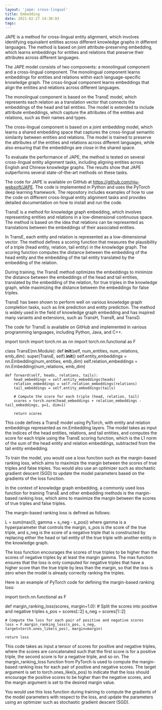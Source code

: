 ```yaml
---
layout: 'jape: cross-lingual'
title: Embedding
date: 2021-02-27 14:30:03
tags:
---
```

JAPE is a method for cross-lingual entity alignment, which involves identifying equivalent entities across different knowledge graphs in different languages. The method is based on joint attribute-preserving embedding, which learns embeddings for entities and relations that preserve their attributes across different languages.

The JAPE model consists of two components: a monolingual component and a cross-lingual component. The monolingual component learns embeddings for entities and relations within each language-specific knowledge graph. The cross-lingual component learns embeddings that align the entities and relations across different languages.

The monolingual component is based on the TransE model, which represents each relation as a translation vector that connects the embeddings of the head and tail entities. The model is extended to include attribute embeddings, which capture the attributes of the entities and relations, such as their names and types.

The cross-lingual component is based on a joint embedding model, which learns a shared embedding space that captures the cross-lingual semantic similarity between entities and relations. The model is trained to preserve the attributes of the entities and relations across different languages, while also ensuring that the embeddings are close in the shared space.

To evaluate the performance of JAPE, the method is tested on several cross-lingual entity alignment tasks, including aligning entities across English and Chinese knowledge graphs. The results show that JAPE outperforms several state-of-the-art methods on these tasks.

The code for JAPE is available on GitHub at https://github.com/nju-websoft/JAPE. The code is implemented in Python and uses the PyTorch deep learning framework. The repository includes examples of how to use the code on different cross-lingual entity alignment tasks and provides detailed documentation on how to install and run the code.

TransE is a method for knowledge graph embedding, which involves representing entities and relations in a low-dimensional continuous space. The method is based on the idea that relations can be represented as translations between the embeddings of their associated entities.

In TransE, each entity and relation is represented as a low-dimensional vector. The method defines a scoring function that measures the plausibility of a triple (head entity, relation, tail entity) in the knowledge graph. The scoring function computes the distance between the embedding of the head entity and the embedding of the tail entity translated by the embedding of the relation.

During training, the TransE method optimizes the embeddings to minimize the distance between the embeddings of the head and tail entities, translated by the embedding of the relation, for true triples in the knowledge graph, while maximizing the distance between the embeddings for false triples.

TransE has been shown to perform well on various knowledge graph completion tasks, such as link prediction and entity prediction. The method is widely used in the field of knowledge graph embedding and has inspired many variants and extensions, such as TransH, TransR, and TransD.

The code for TransE is available on GitHub and implemented in various programming languages, including Python, Java, and C++.

import torch
import torch.nn as nn
import torch.nn.functional as F

class TransE(nn.Module):
    def __init__(self, num_entities, num_relations, emb_dim):
        super(TransE, self).__init__()
        self.entity_embeddings = nn.Embedding(num_entities, emb_dim)
        self.relation_embeddings = nn.Embedding(num_relations, emb_dim)
        
    def forward(self, heads, relations, tails):
        head_embeddings = self.entity_embeddings(heads)
        relation_embeddings = self.relation_embeddings(relations)
        tail_embeddings = self.entity_embeddings(tails)
        
        # Compute the score for each triple (head, relation, tail)
        scores = torch.norm(head_embeddings + relation_embeddings - tail_embeddings, p=1, dim=1)
        
        return scores


This code defines a TransE model using PyTorch, with entity and relation embeddings represented as nn.Embedding layers. The model takes as input the indices of the head entities, relations, and tail entities, and computes the score for each triple using the TransE scoring function, which is the L1 norm of the sum of the head entity and relation embeddings, subtracted from the tail entity embedding.

To train the model, you would use a loss function such as the margin-based ranking loss, which aims to maximize the margin between the scores of true triples and false triples. You would also use an optimizer such as stochastic gradient descent (SGD) to update the model parameters based on the gradients of the loss function.

In the context of knowledge graph embedding, a commonly used loss function for training TransE and other embedding methods is the margin-based ranking loss, which aims to maximize the margin between the scores of true triples and false triples.

The margin-based ranking loss is defined as follows:

L = sum(max(0, gamma + s_neg - s_pos))
where gamma is a hyperparameter that controls the margin, s_pos is the score of the true triple, and s_neg is the score of a negative triple that is constructed by replacing either the head or tail entity of the true triple with another entity in the knowledge graph.

The loss function encourages the scores of true triples to be higher than the scores of negative triples by at least the margin gamma. The max function ensures that the loss is only computed for negative triples that have a higher score than the true triple by less than the margin, so that the loss is zero when the model is already correctly ranking the triples.

Here is an example of PyTorch code for defining the margin-based ranking loss:

import torch.nn.functional as F

def margin_ranking_loss(scores, margin=1.0):
    # Split the scores into positive and negative triples
    s_pos = scores[::2]
    s_neg = scores[1::2]
    
    # Compute the loss for each pair of positive and negative scores
    loss = F.margin_ranking_loss(s_pos, s_neg, target=torch.ones_like(s_pos), margin=margin)
    
    return loss
This code takes as input a tensor of scores for positive and negative triples, where the scores are concatenated such that the first score is for a positive triple, the second score is for a negative triple, and so on. The margin_ranking_loss function from PyTorch is used to compute the margin-based ranking loss for each pair of positive and negative scores. The target argument is set to torch.ones_like(s_pos) to indicate that the loss should encourage the positive scores to be higher than the negative scores, and the margin argument is set to the desired margin value.

You would use this loss function during training to compute the gradients of the model parameters with respect to the loss, and update the parameters using an optimizer such as stochastic gradient descent (SGD).



